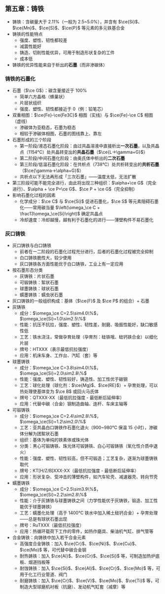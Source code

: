 ## 第五章：铸铁

- 铸铁：含碳量大于 2.11%（一般为 2.5~5.0%），并含有 $\ce{Si}$、$\ce{Mn}$、$\ce{S}$、$\ce{P}$ 等元素的多元铁基合金
- 铸铁的性能特点
  - 强度、塑性、韧性都较差
  - 减震性能好
  - 铸造、切削性能优异，可用于制造形状复杂的工件
  - 成本低
- 铸铁的优异性能来自于析出的**石墨**（而非渗碳体）

### 铸铁的石墨化

- 石墨（$\ce G$）：碳含量接近于 100%
  - 简单六方晶格（蜂巢状）
  - 片层状组织
  - 强度、塑性、韧性都接近于 0（例：铅笔芯）
- 双重相图：$\ce{Fe}-\ce{Fe3C}$ 相图（实线）与 $\ce{Fe}-\ce C$ 相图（虚线）
  - 渗碳体为亚稳态，石墨为稳态
  - 相较于渗碳体相图，石墨的图线靠上、靠左
- 石墨形成的三个阶段
  - 第一阶段/液态石墨化阶段：由过共晶溶液中直接析出**一次石墨**，以及共晶点（1154℃）处共晶转变出的**共晶石墨**（$\ce{L->\gamma+G}$）
  - 第二阶段/中间石墨化阶段：由奥氏体中析出的**二次石墨**
  - 第三阶段/低温石墨化阶段：在共析点（738℃）处共析转变出的**共析石墨**（$\ce{\gamma->\alpha+G}$）
  - 共析点以下无法再形成「三次石墨」——温度太低，无法扩散
- 第三阶段可能不能完全进行，由此将出现三种组织：$\alpha+\ce G$（完全进行）、$\alpha + \ce P+\ce G$、$\ce P + \ce G$（完全抑制）
- 影响石墨化过程的因素
  - 化学成分：$\ce C$ 与 $\ce{Si}$ 促进石墨化，$\ce S$ 等元素阻碍石墨化——常用碳当量 $\left(\omega_\ce C + \frac13\omega_\ce{Si}\right)$ 确定共晶点
  - 冷却速度：冷却越慢，越有利于石墨化的进行——薄壁构件不易石墨化

### 灰口铸铁

- 灰口铸铁与白口铸铁
  - 前者在一二阶段的石墨化过程充分进行，后者的石墨化过程被完全抑制
  - 白口铸铁脆性大，较少使用
  - 灰口铸铁各方面性能优于白口铸铁，工业上有一定应用
- 按石墨形态分类
  - 灰铸铁：片状石墨
  - 可锻铸铁：絮状石墨
  - 球墨铸铁：球状石墨
  - 蠕墨铸铁：蠕虫状石墨
- 灰口铸铁的一般组织构成：基体（$\ce{F}$ 及 $\ce P$ 的组合）+ 石墨
- 灰铸铁
  - 成分：$\omega_\ce C=2.5\sim4.0\%$，$\omega_\ce{Si}=1.0\sim2.5\%$
  - 性能：抗压不抗拉，强度、塑性、韧性差，耐磨、吸振性能好，缺口敏感性低
  - 工艺：铁水浇注，常做孕育处理（孕育剂：硅铁哦、硅钙铁合金）以细化片层
  - 牌号：HTXXX（表示最低抗拉强度）
  - 应用：机床车身、工作台、汽缸（套）等
- 球墨铸铁
  - 成分：$\omega_\ce C=3.8\sim4.0\%$，$\omega_\ce{Si}=2.0\sim2.8\%$
  - 性能：强度、塑性、韧性较好，铸造性、加工性优于碳钢
  - 工艺：球化处理（球化剂：$\ce{Mg}$、$\ce{RE}$）+ 孕育处理，可以热处理使基体变为 $\ce B$ 或回火马氏体
  - 牌号：QTXXX-XX（最低抗拉强度 - 最低断后延伸率）
  - 应用：代替中碳（合金）钢制造曲轴、连杆、车床主轴等
- 可锻铸铁
  - 成分：$\omega_\ce C=2.4\sim2.8\%$，$\omega_\ce{Si}=1.2\sim2.0\%$
  - 工艺：亚共晶白口铸铁作石墨化退火（900~980℃ 保温 15 小时），渗碳体分解为团絮状石墨
  - 组织：基体为单纯的铁素体或珠光体
  - 分类：黑心可锻铸铁、珠光体可锻铸铁、白心可锻铸铁（氧化性介质中退火）
  - 性能：强度、塑性、韧性较高，但不可锻造；工艺复杂，逐渐为球墨铸铁取代
  - 牌号：KT[H/Z/B]XXX-XX（最低抗拉强度 - 最低断后延伸率）
  - 应用：形状复杂、受冲击的薄壁构件，如汽车轮壳、减速器壳、转向节壳
- 蠕墨铸铁
  - 成分：$\omega_\ce C=2.5\sim3.9\%$，$\omega_\ce{Si}=2.2\sim2.8\%$
  - 性能：介于灰铸铁与球墨铸铁之间（力学性能优于灰铸铁，锻造、加工性能优于球墨铸铁）
  - 工艺：蠕墨化处理（高于 1400℃ 铁水中加入稀土硅钙合金）+ 孕育处理——总是有球状石墨出现
  - 牌号：RuTXXX（最低抗拉强度）
  - 应用：热循环载荷下工作的零件，如热作磨具、柴油机气缸、排气管等
- 合金铸铁：向铸铁中加入若干合金元素
  - 高强度合金铸铁：加入 $\ce{Cr}$、$\ce{Ni}$、$\ce{Cu}$、$\ce{Mo}$ 等，可代替中碳合金钢
  - 耐热铸铁：加入 $\ce{Al}$、$\ce{Cr}$、$\ce{Si}$ 等，可制造加热炉底板、烟道挡板等
  - 耐蚀铸铁：加入 $\ce{Si}$、$\ce{Al}$、$\ce{Cr}$、$\ce{Mo}$ 等，可用于化工行业管道、阀门
  - 耐磨铸铁：加入 $\ce{Cr}$、$\ce{V}$、$\ce{Mo}$、$\ce{Ti}$ 等，可制造大型球磨机衬板（抗磨）、发动机气缸套（减摩）等
